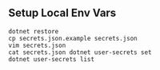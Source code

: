 ## Setup Local Env Vars

```
dotnet restore
cp secrets.json.example secrets.json
vim secrets.json
cat secrets.json dotnet user-secrets set 
dotnet user-secrets list
```